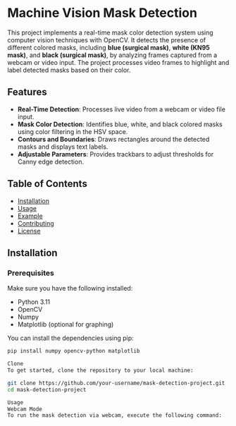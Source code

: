 # Machine Vision Mask Detection 

This project implements a real-time mask color detection system using computer vision techniques with OpenCV. It detects the presence of different colored masks, including **blue (surgical mask)**, **white (KN95 mask)**, and **black (surgical mask)**, by analyzing frames captured from a webcam or video input. The project processes video frames to highlight and label detected masks based on their color.

## Features
- **Real-Time Detection**: Processes live video from a webcam or video file input.
- **Mask Color Detection**: Identifies blue, white, and black colored masks using color filtering in the HSV space.
- **Contours and Boundaries**: Draws rectangles around the detected masks and displays text labels.
- **Adjustable Parameters**: Provides trackbars to adjust thresholds for Canny edge detection.

## Table of Contents
- [Installation](#installation)
- [Usage](#usage)
- [Example](#example)
- [Contributing](#contributing)
- [License](#license)

## Installation

### Prerequisites

Make sure you have the following installed:
- Python 3.11
- OpenCV
- Numpy
- Matplotlib (optional for graphing)

You can install the dependencies using pip:

```bash
pip install numpy opencv-python matplotlib

Clone
To get started, clone the repository to your local machine:

git clone https://github.com/your-username/mask-detection-project.git
cd mask-detection-project

Usage
Webcam Mode
To run the mask detection via webcam, execute the following command:
